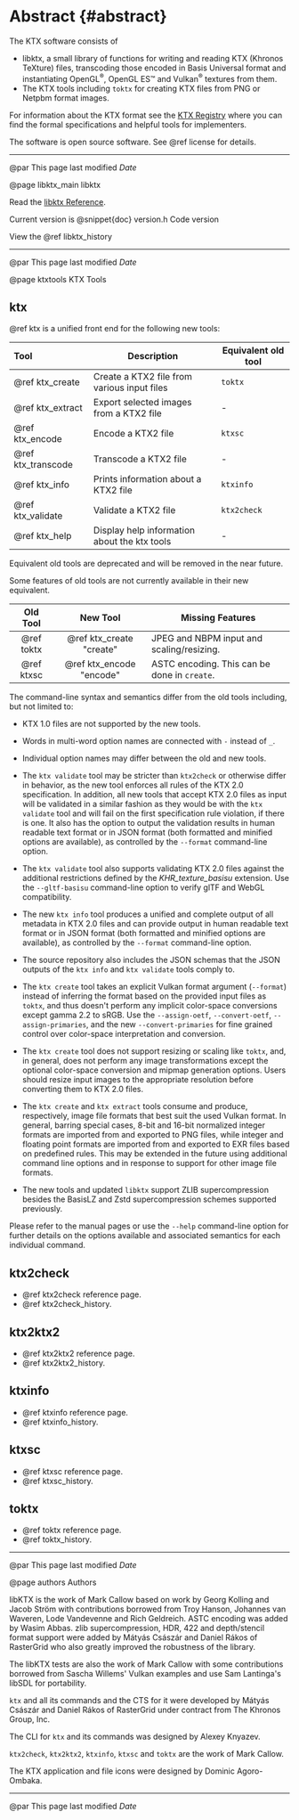 Abstract        {#abstract}
========

<!--
 Can't put at start. Doxygen requires page title on first line.
 Copyright 2018-2020 The Khronos Groups Inc.
 SPDX-License-Identifier: Apache-2.0
-->

The KTX software consists of
- libktx, a small library of functions for writing and reading KTX (Khronos TeXture)
  files, transcoding those encoded in Basis Universal format and instantiating
  OpenGL<sup>&reg;</sup>, OpenGL ES™️ and
  Vulkan<sup>&reg;</sup> textures from them.
- The KTX tools including `toktx` for creating KTX files from PNG or Netpbm format images.

For information about the KTX format see the
<a href="https://www.khronos.org/registry/KTX/">
KTX Registry</a> where you can find the formal specifications
and helpful tools for implementers.

The software is open source software. See @ref license for details.

---
@par This page last modified $Date$

@page libktx_main libktx

Read the [libktx Reference](libktx/index.html).

Current version is @snippet{doc} version.h Code version
<br>

View the @ref libktx_history

---
@par This page last modified $Date$

@page ktxtools KTX Tools

ktx
----

@ref ktx is a unified front end for the following new tools:

| Tool | Description | Equivalent old tool |
| :--- | ----------- | ------------------- |
| @ref ktx_create | Create a KTX2 file from various input files | `toktx` |
| @ref ktx_extract | Export selected images from a KTX2 file | - |
| @ref ktx_encode | Encode a KTX2 file | `ktxsc` |
| @ref ktx_transcode | Transcode a KTX2 file | - |
| @ref ktx_info | Prints information about a KTX2 file | `ktxinfo` |
| @ref ktx_validate | Validate a KTX2 file | `ktx2check` |
| @ref ktx_help | Display help information about the ktx tools | - |

Equivalent old tools are deprecated and will be removed in the near future.

Some features of old tools are not currently available in their new equivalent.

| Old Tool | New Tool | Missing Features |
| :------: | :------: | ---------------- |
| @ref toktx  | @ref ktx_create "create" | JPEG and NBPM input and scaling/resizing. |
| @ref ktxsc  | @ref ktx_encode "encode" | ASTC encoding. This can be done in `create`. |

The command-line syntax and semantics differ from the old tools including, but not limited to:

* KTX 1.0 files are not supported by the new tools.

* Words in multi-word option names are connected with `-` instead of `_`.
* Individual option names may differ between the old and new tools.
* The `ktx validate` tool may be stricter than `ktx2check` or otherwise differ in behavior, as the new tool enforces all rules of the KTX 2.0 specification. In addition, all new tools that accept KTX 2.0 files as input will be validated in a similar fashion as they would be with the `ktx validate` tool and will fail on the first specification rule violation, if there is one. It also has the option to output the validation results in human readable text format or in JSON format (both formatted and minified options are available), as controlled by the `--format` command-line option.
* The `ktx validate` tool also supports validating KTX 2.0 files against the additional restrictions defined by the _KHR\_texture\_basisu_ extension. Use the `--gltf-basisu` command-line option to verify glTF and WebGL compatibility.
* The new `ktx info` tool produces a unified and complete output of all metadata in KTX 2.0 files and can provide output in human readable text format or in JSON format (both formatted and minified options are available), as controlled by the `--format` command-line option.
* The source repository also includes the JSON schemas that the JSON outputs of the `ktx info` and `ktx validate` tools comply to.
* The `ktx create` tool takes an explicit Vulkan format argument (`--format`) instead of inferring the format based on the provided input files as `toktx`, and thus doesn't perform any implicit color-space conversions except gamma 2.2 to sRGB. Use the `--assign-oetf`, `--convert-oetf`, `--assign-primaries`, and the new `--convert-primaries` for fine grained control over color-space interpretation and conversion.
* The `ktx create` tool does not support resizing or scaling like `toktx`, and, in general, does not perform any image transformations except the optional color-space conversion and mipmap generation options. Users should resize input images to the appropriate resolution before converting them to KTX 2.0 files.
* The `ktx create` and `ktx extract` tools consume and produce, respectively, image file formats that best suit the used Vulkan format. In general, barring special cases, 8-bit and 16-bit normalized integer formats are imported from and exported to PNG files, while integer and floating point formats are imported from and exported to EXR files based on predefined rules. This may be extended in the future using additional command line options and in response to support for other image file formats.
* The new tools and updated `libktx` support ZLIB supercompression besides the BasisLZ and Zstd supercompression schemes supported previously.

Please refer to the manual pages or use the `--help` command-line option for further details on the options available and associated semantics for each individual command.


ktx2check
---------

- @ref ktx2check reference page.
- @ref ktx2check_history.

ktx2ktx2
--------

 - @ref ktx2ktx2 reference page.
 - @ref ktx2ktx2_history.

ktxinfo
-------

 - @ref ktxinfo reference page.
 - @ref ktxinfo_history.

ktxsc
-----

 - @ref ktxsc reference page.
 - @ref ktxsc_history.

toktx
-----

 - @ref toktx reference page.
 - @ref toktx_history.

---
@par This page last modified $Date$

@page authors Authors

libKTX is the work of Mark Callow based on work by Georg Kolling and Jacob
Ström with contributions borrowed from Troy Hanson, Johannes van Waveren,
Lode Vandevenne and Rich Geldreich. ASTC encoding was added by Wasim Abbas.
zlib supercompression, HDR, 422 and depth/stencil format support were added by  Mátyás Császár and Daniel Rákos of RasterGrid who also greatly improved the robustness of the library.

The libKTX tests are also the work of Mark Callow with some contributions
borrowed from Sascha Willems' Vulkan examples and use Sam Lantinga's libSDL
for portability.

`ktx` and all its commands and the CTS for it were developed by Mátyás Császár and Daniel Rákos of RasterGrid under contract from The Khronos Group, Inc.

The CLI for `ktx` and its commands was designed by Alexey Knyazev.

`ktx2check`, `ktx2ktx2`, `ktxinfo`, `ktxsc` and `toktx` are the work of
Mark Callow.

The KTX application and file icons were designed by Dominic Agoro-Ombaka.

---
@par This page last modified $Date$

